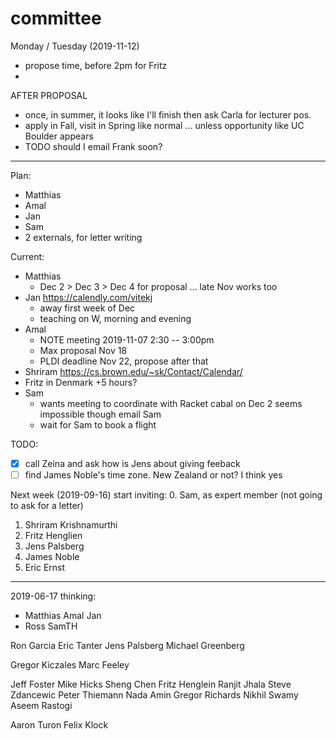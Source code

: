 committee
===

Monday / Tuesday (2019-11-12)
- propose time, before 2pm for Fritz
- 

AFTER PROPOSAL
- once, in summer, it looks like I'll finish then ask Carla for lecturer pos.
- apply in Fall, visit in Spring like normal ... unless opportunity like UC Boulder appears
- TODO should I email Frank soon?

- - -

Plan:
- Matthias
- Amal
- Jan
- Sam
- 2 externals, for letter writing

Current:
- Matthias
  + Dec 2 > Dec 3 > Dec 4 for proposal ... late Nov works too
- Jan
  https://calendly.com/vitekj
  + away first week of Dec
  + teaching on W, morning and evening
- Amal
  + NOTE meeting 2019-11-07 2:30 -- 3:00pm
  + Max proposal Nov 18
  + PLDI deadline Nov 22, propose after that
- Shriram
  https://cs.brown.edu/~sk/Contact/Calendar/
- Fritz
  in Denmark +5 hours?
- Sam
  + wants meeting to coordinate with Racket cabal on Dec 2 seems impossible though email Sam
  + wait for Sam to book a flight

TODO:
- [X] call Zeina and ask how is Jens about giving feeback
- [ ] find James Noble's time zone. New Zealand or not?
      I think yes

Next week (2019-09-16) start inviting:
0. Sam, as expert member (not going to ask for a letter)
1. Shriram Krishnamurthi
2. Fritz Henglien
3. Jens Palsberg
4. James Noble
5. Eric Ernst

- - -

2019-06-17 thinking:
- Matthias Amal Jan
- Ross SamTH

Ron Garcia
Eric Tanter
Jens Palsberg
Michael Greenberg

Gregor Kiczales
Marc Feeley

Jeff Foster
Mike Hicks
Sheng Chen
Fritz Henglein
Ranjit Jhala
Steve Zdancewic
Peter Thiemann
Nada Amin
Gregor Richards
Nikhil Swamy
Aseem Rastogi

Aaron Turon
Felix Klock
